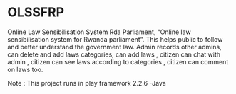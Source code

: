 # OLSSFRP
Online Law Sensibilisation System Rda Parliament, “Online law sensibilisation system for Rwanda parliament”. This helps public to follow and better understand the government law.  Admin records other admins, can delete and add laws categories, can add laws , citizen can chat with admin , citizen can see laws according to categories , citizen can comment on laws too.


Note : This project runs in play framework 2.2.6 -Java
